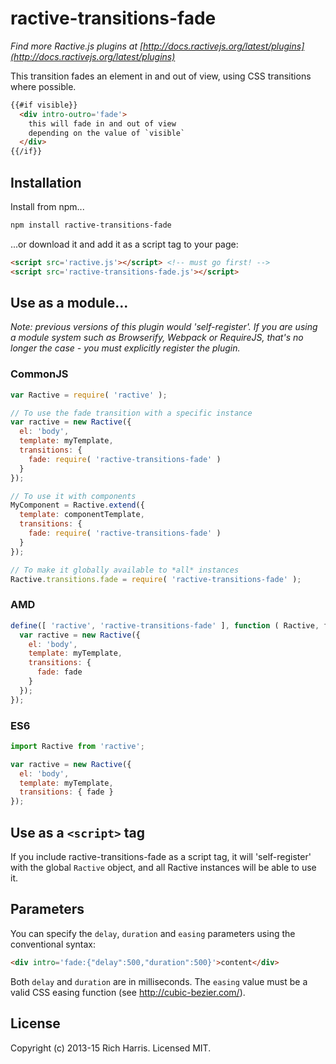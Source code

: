 # ractive-transitions-fade

*Find more Ractive.js plugins at [http://docs.ractivejs.org/latest/plugins](http://docs.ractivejs.org/latest/plugins)*

This transition fades an element in and out of view, using CSS transitions where possible.

```html
{{#if visible}}
  <div intro-outro='fade'>
    this will fade in and out of view
    depending on the value of `visible`
  </div>
{{/if}}
```

## Installation

Install from npm...

```bash
npm install ractive-transitions-fade
```

...or download it and add it as a script tag to your page:

```html
<script src='ractive.js'></script> <!-- must go first! -->
<script src='ractive-transitions-fade.js'></script>
```

## Use as a module...

*Note: previous versions of this plugin would 'self-register'. If you are using a module system such as Browserify, Webpack or RequireJS, that's no longer the case - you must explicitly register the plugin.*


### CommonJS

```js
var Ractive = require( 'ractive' );

// To use the fade transition with a specific instance
var ractive = new Ractive({
  el: 'body',
  template: myTemplate,
  transitions: {
    fade: require( 'ractive-transitions-fade' )
  }
});

// To use it with components
MyComponent = Ractive.extend({
  template: componentTemplate,
  transitions: {
    fade: require( 'ractive-transitions-fade' )
  }
});

// To make it globally available to *all* instances
Ractive.transitions.fade = require( 'ractive-transitions-fade' );
```


### AMD

```js
define([ 'ractive', 'ractive-transitions-fade' ], function ( Ractive, fade ) {
  var ractive = new Ractive({
    el: 'body',
    template: myTemplate,
    transitions: {
      fade: fade
    }
  });
});
```


### ES6

```js
import Ractive from 'ractive';

var ractive = new Ractive({
  el: 'body',
  template: myTemplate,
  transitions: { fade }
});
```


## Use as a `<script>` tag

If you include ractive-transitions-fade as a script tag, it will 'self-register' with the global `Ractive` object, and all Ractive instances will be able to use it.



## Parameters

You can specify the `delay`, `duration` and `easing` parameters using the conventional syntax:

```html
<div intro='fade:{"delay":500,"duration":500}'>content</div>
```

Both `delay` and `duration` are in milliseconds. The `easing` value must be a valid CSS easing function (see http://cubic-bezier.com/).



## License

Copyright (c) 2013-15 Rich Harris. Licensed MIT.
